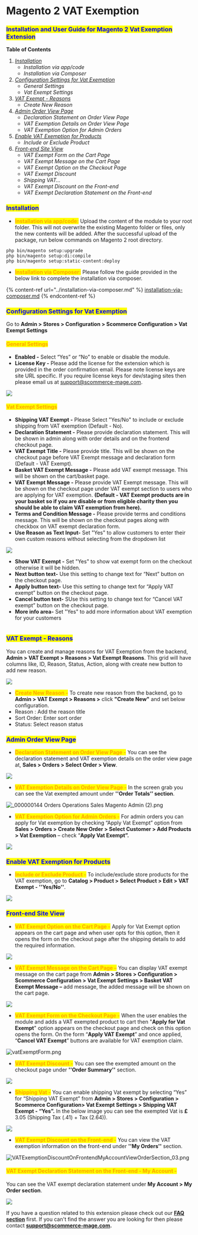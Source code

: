 # Magento 2 VAT Exemption

### <mark style="color:blue;">Installation and User Guide for Magento 2 Vat Exemption Extension</mark>

**Table of Contents**

1. [_Installation_ ](magento-2-vat-exemption.md#\_bookmark0)
   * _Installation via app/code_&#x20;
   * _Installation via Composer_
2. [_Configuration Settings for Vat Exemption_ ](magento-2-vat-exemption.md#\_bookmark3)
   * _General Settings_&#x20;
   * _Vat Exempt Settings_&#x20;
3. [_VAT Exempt - Reasons_ ](magento-2-vat-exemption.md#\_bookmark6)
   * _Create New Reason_&#x20;
4. [_Admin Order View Page_ ](magento-2-vat-exemption.md#\_bookmark8)
   * _Declaration Statement on Order View Page_&#x20;
   * _VAT Exemption Details on Order View Page_&#x20;
   * _VAT Exemption Option for Admin Orders_&#x20;
5. [_Enable VAT Exemption for Products_ ](magento-2-vat-exemption.md#\_bookmark11)
   * _Include or Exclude Product_&#x20;
6. [_Front-end Site View_ ](magento-2-vat-exemption.md#\_bookmark13)
   * _VAT Exempt Form on the Cart Page_&#x20;
   * _VAT Exempt Message on the Cart Page_&#x20;
   * _VAT Exempt Option on the Checkout Page_&#x20;
   * _VAT Exempt Discount_&#x20;
   * _Shipping VAT…_&#x20;
   * _VAT Exempt Discount on the Front-end_&#x20;
   * _VAT Exempt Declaration Statement on the Front-end_&#x20;

### <mark style="color:blue;">Installation</mark> <a href="#bookmark0" id="bookmark0"></a>

* <mark style="color:orange;">**Installation via app/code:**</mark> Upload the content of the module to your root folder. This will not overwrite the existing Magento folder or files, only the new contents will be added. After the successful upload of the package, run below commands on Magento 2 root directory.

```
php bin/magento setup:upgrade
php bin/magento setup:di:compile
php bin/magento setup:static-content:deploy
```

* <mark style="color:orange;">**Installation via Composer:**</mark> Please follow the guide provided in the below link to complete the installation via composer.

{% content-ref url="../installation-via-composer.md" %}
[installation-via-composer.md](../installation-via-composer.md)
{% endcontent-ref %}

### <mark style="color:blue;">Configuration Settings for Vat Exemption</mark> <a href="#bookmark3" id="bookmark3"></a>

Go to **Admin > Stores > Configuration > Scommerce Configuration > Vat Exempt Settings**

#### <mark style="color:orange;">General Settings</mark>

* **Enabled -** Select “Yes” or “No” to enable or disable the module.
* **License Key -** Please add the license for the extension which is provided in the order confirmation email. Please note license keys are site URL specific. If you require license keys for dev/staging sites then please email us at [support@scommerce-mage.com](mailto:support@scommerce-mage.com).

![](../../.gitbook/assets/vat\_general.jpg)

#### <mark style="color:orange;">Vat Exempt Settings</mark> <a href="#bookmark5" id="bookmark5"></a>

* **Shipping VAT Exempt -** Please Select "Yes/No" to include or exclude shipping from VAT exemption (Default - No).
* **Declaration Statement -** Please provide declaration statement. This will be shown in admin along with order details and on the frontend checkout page.
* **VAT Exempt Title -** Please provide title. This will be shown on the checkout page before VAT Exempt message and declaration form (Default - VAT Exempt).
* **Basket VAT Exempt Message -** Please add VAT exempt message. This will be shown on the cart/basket page.
* **VAT Exempt Message -** Please provide VAT Exempt message. This will be shown on the checkout page under VAT exempt section to users who are applying for VAT exemption. **(Default - VAT Exempt products are in your basket so if you are disable or from eligible charity then you should be able to claim VAT exemption from here).**
* **Terms and Condition Message -** Please provide terms and conditions message. This will be shown on the checkout pages along with checkbox on VAT exempt declaration form.
* **Use Reason as Text Input-** Set "Yes" to allow customers to enter their own custom reasons without selecting from the dropdown list

![](../../.gitbook/assets/vat.png)

* **Show VAT Exempt -** Set "Yes" to show vat exempt form on the checkout otherwise it will be hidden.
* **Next button text-** Use this setting to change text for “Next” button on the checkout page.
* **Apply button text-** Use this setting to change text for “Apply VAT exempt” button on the checkout page.
* **Cancel button text-** SUse this setting to change text for “Cancel VAT exempt” button on the checkout page.
* **More info area-** Set "Yes" to add more information about VAT exemption for your customers

<figure><img src="../../.gitbook/assets/image (47).png" alt=""><figcaption></figcaption></figure>

### <mark style="color:blue;">VAT Exempt - Reasons</mark> <a href="#bookmark6" id="bookmark6"></a>

You can create and manage reasons for VAT Exemption from the backend, **Admin > VAT Exempt > Reasons > Vat Exempt Reasons**. This grid will have columns like, ID, Reason, Status, Action, along with create new button to add new reason.

![](../../.gitbook/assets/vat\_reasons.jpg)

* <mark style="color:orange;">**Create New Reason -**</mark> To create new reason from the backend, go to **Admin > VAT Exempt > Reasons >** click **"Create New"** and set below configuration.
* Reason : Add the reason title
* Sort Order: Enter sort order
* Status: Select reason status

### <mark style="color:blue;">Admin Order View Page</mark> <a href="#bookmark8" id="bookmark8"></a>

* <mark style="color:orange;">**Declaration Statement on Order View Page -**</mark> You can see the declaration statement and VAT exemption details on the order view page at, **Sales > Orders > Select Order > View**.

![](../../.gitbook/assets/vat\_declaration.jpg)

* <mark style="color:orange;">**VAT Exemption Details on Order View Page -**</mark> In the screen grab you can see the Vat exempted amount under **''Order Totals’’ section**.

![\_000000144   Orders   Operations   Sales   Magento Admin (2).png](<../../.gitbook/assets/11 (34)>)

* <mark style="color:orange;">**VAT Exemption Option for Admin Orders -**</mark> For admin orders you can apply for Vat exemption by checking “Apply Vat Exempt” option from **Sales > Orders > Create New Order > Select Customer > Add Products > Vat Exemption** – check “**Apply Vat Exempt”.**

![](<../../.gitbook/assets/12 (1)>)

### <mark style="color:blue;">Enable VAT Exemption for Products</mark> <a href="#bookmark11" id="bookmark11"></a>

* <mark style="color:orange;">**Include or Exclude Product -**</mark> To include/exclude store products for the VAT exemption, go to **Catalog > Product > Select Product > Edit > VAT Exempt - ''Yes/No''**.

![](<../../.gitbook/assets/13 (23)>)

### <mark style="color:blue;">Front-end Site View</mark> <a href="#bookmark13" id="bookmark13"></a>

* <mark style="color:orange;">**VAT Exempt Option on the Cart Page -**</mark> Apply for Vat Exempt option appears on the cart page and when user opts for this option, then it opens the form on the checkout page after the shipping details to add the required information.

![](<../../.gitbook/assets/14 (2)>)

* <mark style="color:orange;">**VAT Exempt Message on the Cart Page –**</mark> You can display VAT exempt message on the cart page from **Admin > Stores > Configuration > Scommerce Configuration > Vat Exempt Settings > Basket VAT Exempt Message –** add message, the added message will be shown on the cart page.

![](<../../.gitbook/assets/15 (5)>)

* <mark style="color:orange;">**VAT Exempt Form on the Checkout Page -**</mark> When the user enables the module and adds a VAT exempted product to cart then "**Apply for Vat Exempt**" option appears on the checkout page and check on this option opens the form. On the form “**Apply VAT Exempt**” and once applied, “**Cancel VAT Exempt**” buttons are available for VAT exemption claim.

![vatExemptForm.png](<../../.gitbook/assets/16 (21)>)

* <mark style="color:orange;">**VAT Exempt Discount -**</mark> You can see the exempted amount on the checkout page under **''Order Summary''** section.

![](<../../.gitbook/assets/17 (8)>)

* <mark style="color:orange;">**Shipping Vat -**</mark> You can enable shipping Vat exempt by selecting “Yes” for “Shipping VAT Exempt” from **Admin > Stores > Configuration > Scommerce Configuration> Vat Exempt Settings > Shipping VAT Exempt - “Yes”.** In the below image you can see the exempted Vat is **£** 3.05 (Shipping Tax (.41) + Tax (2.64)).

![](<../../.gitbook/assets/18 (2)>)

* <mark style="color:orange;">**VAT Exempt Discount on the Front-end -**</mark> You can view the VAT exemption information on the front-end under **''My Orders''** section.

![VATExemptionDiscountOnFrontendMyAccountViewOrderSection\_03.png](<../../.gitbook/assets/19 (12)>)

#### <mark style="color:orange;">VAT Exempt Declaration Statement on the Front-end - My Account -</mark> <a href="#bookmark17" id="bookmark17"></a>

You can see the VAT exempt declaration statement under **My Account > My Order section**.

![](../../.gitbook/assets/vat\_front.jpg)

If you have a question related to this extension please check out our [**FAQ section**](https://www.scommerce-mage.com/magento-2-infinite-scroll.html#faq) first. If you can't find the answer you are looking for then please contact [**support@scommerce-mage.com**](mailto:core@scommerce-mage.com)**.**
